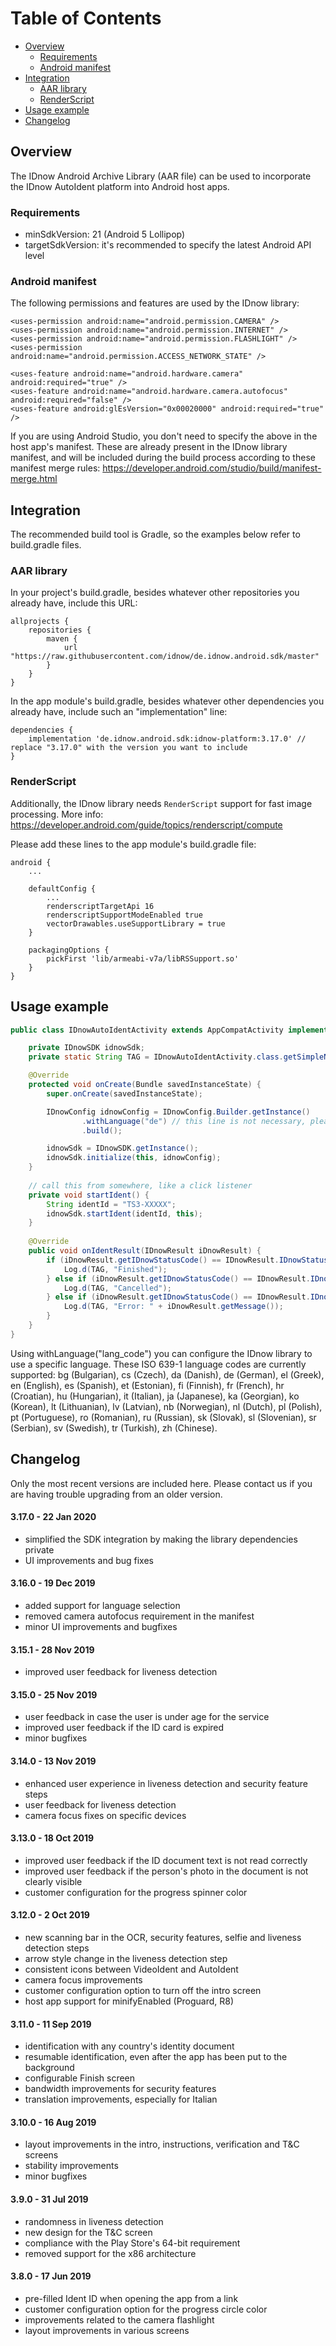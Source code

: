 # Table of Contents

- [Overview](#overview)
  - [Requirements](#requirements)
  - [Android manifest](#android-manifest)
- [Integration](#integration)
  - [AAR library](#aar-library)
  - [RenderScript](#renderscript)
- [Usage example](#usage-example)
- [Changelog](#changelog)

## Overview

The IDnow Android Archive Library (AAR file) can be used to incorporate the IDnow AutoIdent platform into Android host apps.

### Requirements

- minSdkVersion: 21 (Android 5 Lollipop)
- targetSdkVersion: it's recommended to specify the latest Android API level

### Android manifest

The following permissions and features are used by the IDnow library:

```
<uses-permission android:name="android.permission.CAMERA" />
<uses-permission android:name="android.permission.INTERNET" />
<uses-permission android:name="android.permission.FLASHLIGHT" />
<uses-permission android:name="android.permission.ACCESS_NETWORK_STATE" />

<uses-feature android:name="android.hardware.camera" android:required="true" />
<uses-feature android:name="android.hardware.camera.autofocus" android:required="false" />
<uses-feature android:glEsVersion="0x00020000" android:required="true" />
```

If you are using Android Studio, you don't need to specify the above in the host app's manifest. These are already present in the IDnow library manifest, and will be included during the build process according to these manifest merge rules: https://developer.android.com/studio/build/manifest-merge.html

## Integration

The recommended build tool is Gradle, so the examples below refer to build.gradle files.

### AAR library

In your project's build.gradle, besides whatever other repositories you already have, include this URL:

```
allprojects {
    repositories {
        maven {
            url "https://raw.githubusercontent.com/idnow/de.idnow.android.sdk/master"
        }
    }
}
```

In the app module's build.gradle, besides whatever other dependencies you already have, include such an "implementation" line:

```
dependencies {
    implementation 'de.idnow.android.sdk:idnow-platform:3.17.0' // replace "3.17.0" with the version you want to include
}
```

### RenderScript

Additionally, the IDnow library needs `RenderScript` support for fast image processing. More info: https://developer.android.com/guide/topics/renderscript/compute

Please add these lines to the app module's build.gradle file:

```
android {
    ...

    defaultConfig {
        ...
        renderscriptTargetApi 16
        renderscriptSupportModeEnabled true
        vectorDrawables.useSupportLibrary = true
    }

    packagingOptions {
        pickFirst 'lib/armeabi-v7a/libRSSupport.so'
    }    
}

```

## Usage example

```Java
public class IDnowAutoIdentActivity extends AppCompatActivity implements IDnowSDK.IDnowResultListener {

    private IDnowSDK idnowSdk; 
    private static String TAG = IDnowAutoIdentActivity.class.getSimpleName();

    @Override
    protected void onCreate(Bundle savedInstanceState) {
        super.onCreate(savedInstanceState);

        IDnowConfig idnowConfig = IDnowConfig.Builder.getInstance()
                .withLanguage("de") // this line is not necessary, please see below
                .build();

        idnowSdk = IDnowSDK.getInstance();
        idnowSdk.initialize(this, idnowConfig); 
    }
    
    // call this from somewhere, like a click listener
    private void startIdent() {
        String identId = "TS3-XXXXX";
        idnowSdk.startIdent(identId, this);
    }
    
    @Override
    public void onIdentResult(IDnowResult iDnowResult) {
        if (iDnowResult.getIDnowStatusCode() == IDnowResult.IDnowStatusCode.FINISHED) {
            Log.d(TAG, "Finished");
        } else if (iDnowResult.getIDnowStatusCode() == IDnowResult.IDnowStatusCode.CANCELLED) {
            Log.d(TAG, "Cancelled");
        } else if (iDnowResult.getIDnowStatusCode() == IDnowResult.IDnowStatusCode.ERROR) {
            Log.d(TAG, "Error: " + iDnowResult.getMessage());
        }
    }
}
```

Using withLanguage("lang_code") you can configure the IDnow library to use a specific language. These ISO 639-1 language codes are currently supported: bg (Bulgarian), cs (Czech), da (Danish), de (German), el (Greek), en (English), es (Spanish), et (Estonian), fi (Finnish), fr (French), hr (Croatian), hu (Hungarian), it (Italian), ja (Japanese), ka (Georgian), ko (Korean), lt (Lithuanian), lv (Latvian), nb (Norwegian), nl (Dutch), pl (Polish), pt (Portuguese), ro (Romanian), ru (Russian), sk (Slovak), sl (Slovenian), sr (Serbian), sv (Swedish), tr (Turkish), zh (Chinese).

## Changelog

Only the most recent versions are included here. Please contact us if you are having trouble upgrading from an older version.

#### 3.17.0 - 22 Jan 2020
- simplified the SDK integration by making the library dependencies private
- UI improvements and bug fixes

#### 3.16.0 - 19 Dec 2019
- added support for language selection
- removed camera autofocus requirement in the manifest
- minor UI improvements and bugfixes

#### 3.15.1 - 28 Nov 2019
- improved user feedback for liveness detection

#### 3.15.0 - 25 Nov 2019
- user feedback in case the user is under age for the service
- improved user feedback if the ID card is expired
- minor bugfixes

#### 3.14.0 - 13 Nov 2019
- enhanced user experience in liveness detection and security feature steps
- user feedback for liveness detection
- camera focus fixes on specific devices

#### 3.13.0 - 18 Oct 2019
- improved user feedback if the ID document text is not read correctly
- improved user feedback if the person's photo in the document is not clearly visible
- customer configuration for the progress spinner color

#### 3.12.0 - 2 Oct 2019
- new scanning bar in the OCR, security features, selfie and liveness detection steps
- arrow style change in the liveness detection step
- consistent icons between VideoIdent and AutoIdent
- camera focus improvements
- customer configuration option to turn off the intro screen
- host app support for minifyEnabled (Proguard, R8)

#### 3.11.0 - 11 Sep 2019
- identification with any country's identity document
- resumable identification, even after the app has been put to the background
- configurable Finish screen
- bandwidth improvements for security features
- translation improvements, especially for Italian

#### 3.10.0 - 16 Aug 2019
- layout improvements in the intro, instructions, verification and T&C screens
- stability improvements
- minor bugfixes

#### 3.9.0 - 31 Jul 2019
- randomness in liveness detection
- new design for the T&C screen
- compliance with the Play Store's 64-bit requirement
- removed support for the x86 architecture

#### 3.8.0 - 17 Jun 2019
- pre-filled Ident ID when opening the app from a link
- customer configuration option for the progress circle color
- improvements related to the camera flashlight
- layout improvements in various screens
